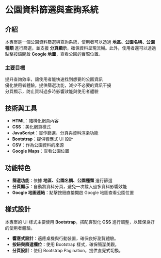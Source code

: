 # 公園資料篩選與查詢系統

## 介紹
本專案是一個公園資料篩選與查詢系統，使用者可以透過 **地區、公園名稱、公園種類** 進行篩選，並支援 **分頁顯示**，確保資料呈現流暢。此外，使用者還可以透過點擊按鈕開啟 **Google 地圖**，查看公園的實際位置。

### 主要目標
提升查詢效率，讓使用者能快速找到想要的公園資訊  
優化使用者體驗，提供篩選功能，減少不必要的資訊干擾  
分頁顯示，防止資料過多時影響效能與使用者體驗  

## 技術與工具
- **HTML**：結構化網頁內容
- **CSS**：美化網頁樣式
- **JavaScript**：實作篩選、分頁與資料渲染功能
- **Bootstrap**：提供響應式 UI 設計
- **CSV**：作為公園資料的來源
- **Google Maps**：查看公園位置

## 功能特色
- **篩選功能**：依據 **地區、公園名稱、公園種類** 進行篩選
- **分頁顯示**：自動將資料分頁，避免一次載入過多資料影響效能
- **Google 地圖連結**：點擊按鈕直接開啟 Google 地圖查看公園位置

## 樣式設計
本專案的 UI 樣式主要使用 **Bootstrap**，搭配客製化 **CSS** 進行調整，以確保良好的使用者體驗。
- **響應式設計**：適應桌機與行動裝置，確保良好瀏覽體驗。
- **按鈕與篩選欄位**：使用 Bootstrap 樣式，確保簡潔美觀。
- **分頁設計**：使用 Bootstrap Pagination，提供直覺式切換。
